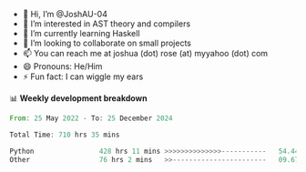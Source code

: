 - 👋 Hi, I’m @JoshAU-04
- 👀 I’m interested in AST theory and compilers
- 🌱 I’m currently learning Haskell
- 💞️ I’m looking to collaborate on small projects
- 📫 You can reach me at joshua (dot) rose (at) myyahoo (dot) com
- 😄 Pronouns: He/Him
- ⚡ Fun fact: I can wiggle my ears

<!---
JoshAU-04/JoshAU-04 is a ✨ special ✨ repository because its `README.md` (this file) appears on your GitHub profile.
You can click the Preview link to take a look at your changes.
--->

📊 **Weekly development breakdown**

<!--START_SECTION:waka-->

```rust
From: 25 May 2022 - To: 25 December 2024

Total Time: 710 hrs 35 mins

Python                428 hrs 11 mins >>>>>>>>>>>>>>-----------   54.44 %
Other                 76 hrs 2 mins   >>-----------------------   09.67 %
```

<!--END_SECTION:waka-->
